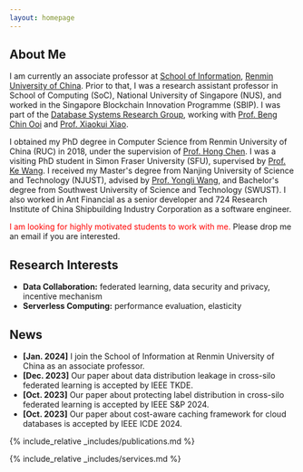 ```yaml
---
layout: homepage
---
```


## About Me

I am currently an associate professor at [School of Information](http://info.ruc.edu.cn/), [Renmin University of China](https://www.ruc.edu.cn/). Prior to that, I was a research assistant professor in School of Computing (SoC), National University of Singapore (NUS), and worked in the Singapore Blockchain Innovation Programme (SBIP). I was part of the [Database Systems Research Group](https://www.comp.nus.edu.sg/~dbsystem/), working with [Prof. Beng Chin Ooi](https://www.comp.nus.edu.sg/~ooibc/) and [Prof. Xiaokui Xiao](https://www.comp.nus.edu.sg/~xiaoxk/). 

I obtained my PhD degree in Computer Science from Renmin University of China (RUC) in 2018, under the supervision of [Prof. Hong Chen](http://info.ruc.edu.cn/academic_professor.php?teacher_id=56). I was a visiting PhD student in Simon Fraser University (SFU), supervised by [Prof. Ke Wang](https://www.cs.sfu.ca/~wangk/). I received my Master's degree from Nanjing University of Science and Technology (NJUST), advised by [Prof. Yongli Wang](https://cs.njust.edu.cn/e4/15/c1730a189461/page.htm), and Bachelor's degree from Southwest University of Science and Technology (SWUST). I also worked in Ant Financial as a senior developer and 724 Research Institute of China Shipbuilding Industry Corporation as a software engineer. 

<span style="color:red">I am looking for highly motivated students to work with me.</span> Please drop me an email if you are interested.

## Research Interests

- **Data Collaboration:** federated learning, data security and privacy, incentive mechanism
- **Serverless Computing:** performance evaluation, elasticity

## News

- **[Jan. 2024]** I join the School of Information at Renmin University of China as an associate professor.
- **[Dec. 2023]** Our paper about data distribution leakage in cross-silo federated learning is accepted by IEEE TKDE.
- **[Oct. 2023]** Our paper about protecting label distribution in cross-silo federated learning is accepted by IEEE S&P 2024.
- **[Oct. 2023]** Our paper about cost-aware caching framework for cloud databases is accepted by IEEE ICDE 2024.

{% include_relative _includes/publications.md %}

{% include_relative _includes/services.md %}
